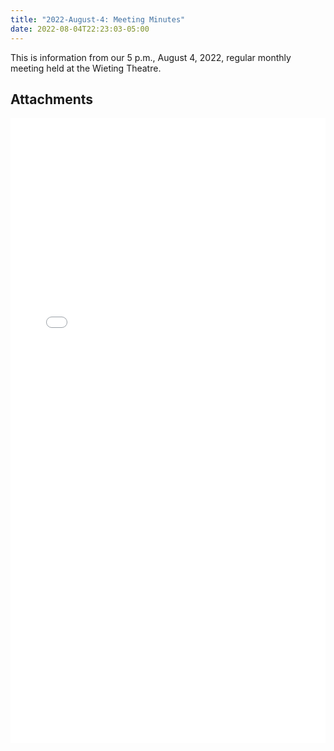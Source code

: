```yaml
---
title: "2022-August-4: Meeting Minutes"
date: 2022-08-04T22:23:03-05:00
---
```

This is information from our 5 p.m., August 4, 2022, regular monthly meeting held at the Wieting Theatre. 
 
## Attachments

<embed width=100% height=1000 src="./../../pdfs/8_4_22-TT-Healthy-Hometown-Meeting-Minutes.pdf"></embed>
